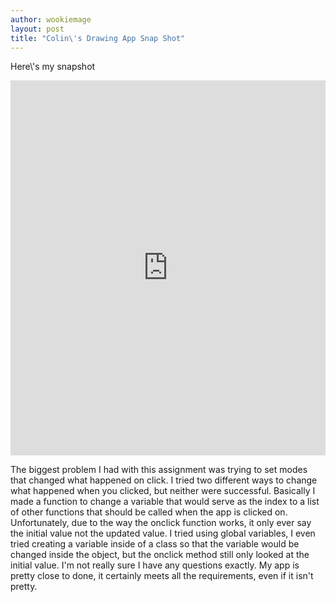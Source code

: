 ```yaml
---
author: wookiemage
layout: post
title: "Colin\'s Drawing App Snap Shot"
---
```

  Here\\'s my snapshot
  <iframe src="https://trinket.io/embed/python/5978875cb2" width="100%" height="600" frameborder="0" marginwidth="0" marginheight="0" allowfullscreen></iframe>
  
  The biggest problem I had with this assignment was trying to set modes that changed what happened on click. I tried two different ways to change what happened when you clicked, but neither were successful. Basically I made a function to change a variable that would serve as the index to a list of other functions that should be called when the app is clicked on. Unfortunately, due to the way the onclick function works, it only ever say the initial value not the updated value. I tried using global variables, I even tried creating a variable inside of a class so that the variable would be changed inside the object, but the onclick method still only looked at the initial value.
  I\'m not really sure I have any questions exactly. My app is pretty close to done, it certainly meets all the requirements, even if it isn\'t pretty.
